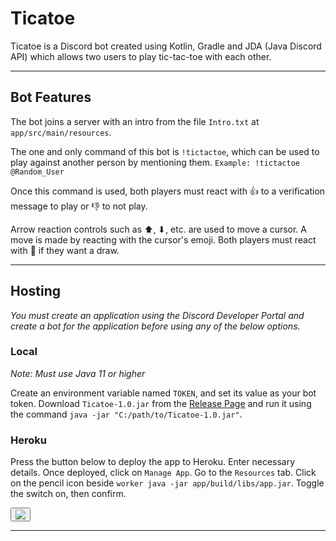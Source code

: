 # Ticatoe

Ticatoe is a Discord bot created using Kotlin, Gradle and JDA (Java Discord API) which allows two users to play tic-tac-toe with each other.

---

## Bot Features

The bot joins a server with an intro from the file `Intro.txt` at `app/src/main/resources`.

The one and only command of this bot is `!tictactoe`, which can be used to play against another person by mentioning them.
`Example: !tictactoe @Random_User`

Once this command is used, both players must react with 👍 to a verification message to play or 👎 to not play.

Arrow reaction controls such as ⬆, ⬇, etc. are used to move a cursor. A move is made by reacting with the cursor's emoji. Both players must react with 🤝 if they want a draw.

---

## Hosting

*You must create an application using the Discord Developer Portal and create a bot for the application before using any of the below options.*

### Local

*Note: Must use Java 11 or higher*

Create an environment variable named `TOKEN`, and set its value as your bot token. Download `Ticatoe-1.0.jar` from the [Release Page](https://github.com/Prachurja/Ticatoe/releases/tag/v1.0) and run it using the command `java -jar "C:/path/to/Ticatoe-1.0.jar"`.


### Heroku

Press the button below to deploy the app to Heroku. Enter necessary details. Once deployed, click on `Manage App`. Go to the `Resources` tab. Click on the pencil icon beside `worker java -jar app/build/libs/app.jar`. Toggle the switch on, then confirm.

<button>
  <a href="https://dashboard.heroku.com/new?button-url=https%3A%2F%2Fgithub.com%2FPrachurja%2FTicatoe&template=https%3A%2F%2Fgithub.com%2FPrachurja%2FTicatoe">
      <img src="https://www.herokucdn.com/deploy/button.svg">
  </a>
</button>

---
